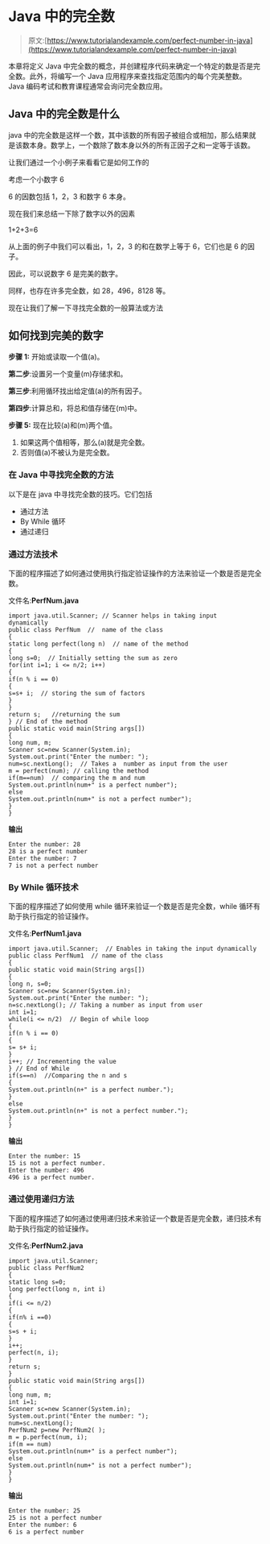 # Java 中的完全数

> 原文:[https://www.tutorialandexample.com/perfect-number-in-java](https://www.tutorialandexample.com/perfect-number-in-java)

本章将定义 Java 中完全数的概念，并创建程序代码来确定一个特定的数是否是完全数。此外，将编写一个 Java 应用程序来查找指定范围内的每个完美整数。Java 编码考试和教育课程通常会询问完全数应用。

## Java 中的完全数是什么

java 中的完全数是这样一个数，其中该数的所有因子被组合或相加，那么结果就是该数本身。数学上，一个数除了数本身以外的所有正因子之和一定等于该数。

让我们通过一个小例子来看看它是如何工作的

考虑一个小数字 6

6 的因数包括 1，2，3 和数字 6 本身。

现在我们来总结一下除了数字以外的因素

1+2+3=6

从上面的例子中我们可以看出，1，2，3 的和在数学上等于 6，它们也是 6 的因子。

因此，可以说数字 6 是完美的数字。

同样，也存在许多完全数，如 28，496，8128 等。

现在让我们了解一下寻找完全数的一般算法或方法

## 如何找到完美的数字

**步骤 1:** 开始或读取一个值(a)。

**第二步**:设置另一个变量(m)存储求和。

**第三步**:利用循环找出给定值(a)的所有因子。

**第四步**:计算总和，将总和值存储在(m)中。

**步骤 5:** 现在比较(a)和(m)两个值。

1.  如果这两个值相等，那么(a)就是完全数。
2.  否则值(a)不被认为是完全数。

### 在 Java 中寻找完全数的方法

以下是在 java 中寻找完全数的技巧。它们包括

*   通过方法
*   By While 循环
*   通过递归

### 通过方法技术

下面的程序描述了如何通过使用执行指定验证操作的方法来验证一个数是否是完全数。

文件名:**PerfNum.java**

```
import java.util.Scanner; // Scanner helps in taking input dynamically 
public class PerfNum  //  name of the class
{  
static long perfect(long n)  // name of the method
{  
long s=0;  // Initially setting the sum as zero
for(int i=1; i <= n/2; i++)  
{  
if(n % i == 0)  
{  
s=s+ i;  // storing the sum of factors 
} 
}  
return s;   //returning the sum
} // End of the method
public static void main(String args[])    
{  
long num, m;  
Scanner sc=new Scanner(System.in);         
System.out.print("Enter the number: ");  
num=sc.nextLong();  // Takes a  number as input from the user
m = perfect(num); // calling the method  
if(m==num)  // comparing the m and num 
System.out.println(num+" is a perfect number");  
else  
System.out.println(num+" is not a perfect number");   
}   
} 
```

**输出**

```
Enter the number: 28
28 is a perfect number
Enter the number: 7
7 is not a perfect number
```

### By While 循环技术

下面的程序描述了如何使用 while 循环来验证一个数是否是完全数，while 循环有助于执行指定的验证操作。

文件名:**PerfNum1.java**

```
import java.util.Scanner;  // Enables in taking the input dynamically
public class PerfNum1  // name of the class
{  
public static void main(String args[])    
{  
long n, s=0;  
Scanner sc=new Scanner(System.in);         
System.out.print("Enter the number: ");  
n=sc.nextLong(); // Taking a number as input from user 
int i=1;  
while(i <= n/2)  // Begin of while loop
{  
if(n % i == 0)  
{  
s= s+ i;  
} 
i++; // Incrementing the value
} // End of While
if(s==n)  //Comparing the n and s
{  
System.out.println(n+" is a perfect number.");  
} 
else  
System.out.println(n+" is not a perfect number.");   
}  
} 
```

**输出**

```
Enter the number: 15
15 is not a perfect number.
Enter the number: 496
496 is a perfect number. 
```

### 通过使用递归方法

下面的程序描述了如何通过使用递归技术来验证一个数是否是完全数，递归技术有助于执行指定的验证操作。

文件名:**PerfNum2.java**

```
import java.util.Scanner;  
public class PerfNum2 
{     
static long s=0;    
long perfect(long n, int i)  
{  
if(i <= n/2)  
{  
if(n% i ==0)  
{  
s=s + i;  
}  
i++;  
perfect(n, i);  
}  
return s;   
}  
public static void main(String args[])    
{  
long num, m;  
int i=1;  
Scanner sc=new Scanner(System.in);         
System.out.print("Enter the number: ");  
num=sc.nextLong();  
PerfNum2 p=new PerfNum2( );  
m = p.perfect(num, i);  
if(m == num)  
System.out.println(num+" is a perfect number");  
else  
System.out.println(num+" is not a perfect number");   
}   
} 
```

**输出**

```
Enter the number: 25
25 is not a perfect number
Enter the number: 6
6 is a perfect number 
```